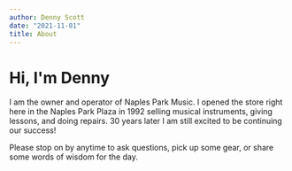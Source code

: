 ```yaml
---
author: Denny Scott
date: "2021-11-01"
title: About
---
```


# Hi, I'm Denny

I am the owner and operator of Naples Park Music. I opened the store right here in the Naples Park Plaza in 1992 selling musical instruments, giving lessons, and doing repairs. 30 years later I am still excited to be continuing our success!

Please stop on by anytime to ask questions, pick up some gear, or share some words of wisdom for the day. 

